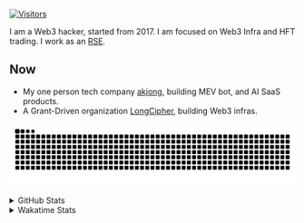 <!-- markdownlint-disable MD041 MD010 MD033 -->
[![Visitors](https://api.visitorbadge.io/api/daily?path=Akagi201%2FAkagi201&label=Visitors%20Today&countColor=%2337d67a)](https://visitorbadge.io/status?path=Akagi201%2FAkagi201)

I am a Web3 hacker, started from 2017. I am focused on Web3 Infra and HFT trading.
I work as an [RSE](https://us-rse.org/about/what-is-an-rse/).

## Now

* My one person tech company [akjong](https://github.com/akjong), building MEV bot, and AI SaaS products.
* A Grant-Driven organization [LongCipher](https://github.com/longcipher), building Web3 infras.

[![github contribution grid snake animation](https://raw.githubusercontent.com/Akagi201/Akagi201/output/github-contribution-grid-snake.svg#gh-light-mode-only)](https://github.com/Akagi201)

<details>
<summary>GitHub Stats</summary>
  <a href="https://github.com/Akagi201"><img alt="Profile Detail" src="https://raw.githubusercontent.com/Akagi201/Akagi201/master/profile-summary-card-output/dracula/0-profile-details.svg" /></a>
  <a href="https://github.com/Akagi201"><img alt="Github Stats" src="https://raw.githubusercontent.com/Akagi201/Akagi201/master/profile-summary-card-output/dracula/3-stats.svg" /></a>
  <a href="https://github.com/Akagi201"><img alt="Lang By Commits" src="https://raw.githubusercontent.com/Akagi201/Akagi201/master/profile-summary-card-output/dracula/2-most-commit-language.svg" /></a>
</details>

<details>
<summary>Wakatime Stats</summary>
<br>

<!--START_SECTION:waka-->

```txt
From: 10 May 2025 - To: 17 May 2025

Total Time: 16 hrs 32 mins

Other        11 hrs 52 mins  ██████████████████░░░░░░░   71.83 %
Markdown     1 hr 17 mins    ██░░░░░░░░░░░░░░░░░░░░░░░   07.81 %
TypeScript   1 hr 7 mins     █▓░░░░░░░░░░░░░░░░░░░░░░░   06.84 %
Shell        44 mins         █░░░░░░░░░░░░░░░░░░░░░░░░   04.53 %
sh           36 mins         █░░░░░░░░░░░░░░░░░░░░░░░░   03.67 %
Rust         34 mins         █░░░░░░░░░░░░░░░░░░░░░░░░   03.45 %
TOML         14 mins         ▒░░░░░░░░░░░░░░░░░░░░░░░░   01.43 %
SSH Config   1 min           ░░░░░░░░░░░░░░░░░░░░░░░░░   00.18 %
JSON         1 min           ░░░░░░░░░░░░░░░░░░░░░░░░░   00.16 %
XML          0 secs          ░░░░░░░░░░░░░░░░░░░░░░░░░   00.09 %
```

<!--END_SECTION:waka-->

</details>
